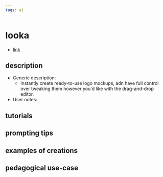 ```yaml
---
tags: ai 
---
```



# looka


* [link](https://looka.com/?gspk=ZmZt&gsxid=aPj0d2pZRDKD&utm_campaign=ffm&utm_content=TierD-Inactive&utm_medium=affiliate&utm_source=growsumo)

## description
* Generic description: 
    * Instantly create ready-to-use logo mockups, adn have full control over tweaking them however you'd like with the drag-and-drop editor.
* User notes:

## tutorials

## prompting tips

## examples of creations 

## pedagogical use-case 